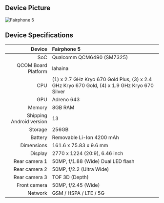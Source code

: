## Device Picture
![Fairphone 5](https://i.imgur.com/ikYgGSD.jpg)

## Device Specifications

| Device                   | Fairphone 5                                     |
| -----------------------: | :---------------------------------------------- |
| SoC                      | Qualcomm QCM6490 (SM7325)                       |
| QCOM Board Platform      | lahaina                                         |
| CPU                      | (1) x 2.7 GHz Kryo 670 Gold Plus, (3) x 2.4 GHz Kryo 670 Gold, (4) x 1.9 GHz Kryo 670 Silver |
| GPU                      | Adreno 643                                      |
| Memory                   | 8GB RAM                                         |
| Shipping Android version | 13                                              |
| Storage                  | 256GB                                           |
| Battery                  | Removable Li-Ion 4200 mAh                       |
| Dimensions               | 161.6 x 75.83 x 9.6 mm                          |
| Display                  | 2770 x 1224 (20:9), 6.46 inch                   |
| Rear camera 1            | 50MP, f/1.88 (Wide) Dual LED flash              |
| Rear camera 2            | 50MP, f/2.2 (Ultra Wide)                        |
| Rear camera 3            | TOF 3D (Depth)                                  |
| Front camera             | 50MP, f/2.45 (Wide)                             |
| Network                  | GSM / HSPA / LTE / 5G                           |
